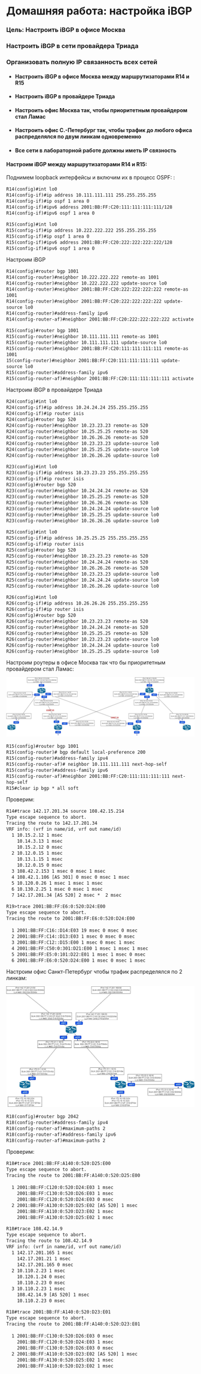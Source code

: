 # Домашняя работа: настройка iBGP

### Цель: Настроить iBGP в офисе Москва

### Настроить iBGP в сети провайдера Триада

### Организовать полную IP связанность всех сетей



- #### Настроить iBGP в офисе Москва между маршрутизаторами R14 и R15

- #### Настроить iBGP в провайдере Триада

- #### Настроить офис Москва так, чтобы приоритетным провайдером стал Ламас

- #### Настроить офис С.-Петербург так, чтобы трафик до любого офиса распределялся по двум линкам одновременно

- #### Все сети в лабораторной работе должны иметь IP связность



#### Настроим iBGP между маршрутизаторами R14  и R15:

Поднимем loopback интерфейсы и включим их в процесс OSPF: :

```
R14(config)#int lo0
R14(config-if)#ip address 10.111.111.111 255.255.255.255
R14(config-if)#ip ospf 1 area 0
R14(config-if)#ipv6 address 2001:BB:FF:C20:111:111:111:111/128
R14(config-if)#ipv6 ospf 1 area 0
```

```
R15(config)#int lo0
R15(config-if)#ip address 10.222.222.222 255.255.255.255
R15(config-if)#ip ospf 1 area 0
R15(config-if)#ipv6 address 2001:BB:FF:C20:222:222:222:222/128
R15(config-if)#ipv6 ospf 1 area 0
```

Настроим iBGP

```
R14(config)#router bgp 1001
R14(config-router)#neighbor 10.222.222.222 remote-as 1001
R14(config-router)#neighbor 10.222.222.222 update-source lo0
R14(config-router)#neighbor 2001:BB:FF:C20:222:222:222:222 remote-as 1001
R14(config-router)#neighbor 2001:BB:FF:C20:222:222:222:222 update-source lo0
R14(config-router)#address-family ipv6
R14(config-router-af)#neighbor 2001:BB:FF:C20:222:222:222:222 activate
```

```
R15(config)#router bgp 1001
R15(config-router)#neighbor 10.111.111.111 remote-as 1001
R15(config-router)#neighbor 10.111.111.111 update-source lo0
R15(config-router)#neighbor 2001:BB:FF:C20:111:111:111:111 remote-as 1001
15(config-router)#neighbor 2001:BB:FF:C20:111:111:111:111 update-source lo0
R15(config-router)#address-family ipv6
R15(config-router-af)#neighbor 2001:BB:FF:C20:111:111:111:111 activate
```

Настроим iBGP в провайдере Триада

```
R24(config)#int lo0
R24(config-if)#ip address 10.24.24.24 255.255.255.255
R24(config-if)#ip router isis
R24(config)#router bgp 520
R24(config-router)#neighbor 10.23.23.23 remote-as 520
R24(config-router)#neighbor 10.25.25.25 remote-as 520
R24(config-router)#neighbor 10.26.26.26 remote-as 520
R24(config-router)#neighbor 10.23.23.23 update-source lo0
R24(config-router)#neighbor 10.25.25.25 update-source lo0
R24(config-router)#neighbor 10.26.26.26 update-source lo0
```

```
R23(config)#int lo0
R23(config-if)#ip address 10.23.23.23 255.255.255.255
R23(config-if)#ip router isis
R23(config)#router bgp 520
R23(config-router)#neighbor 10.24.24.24 remote-as 520
R23(config-router)#neighbor 10.25.25.25 remote-as 520
R23(config-router)#neighbor 10.26.26.26 remote-as 520
R23(config-router)#neighbor 10.24.24.24 update-source lo0
R23(config-router)#neighbor 10.25.25.25 update-source lo0
R23(config-router)#neighbor 10.26.26.26 update-source lo0
```

```
R25(config)#int lo0
R25(config-if)#ip address 10.25.25.25 255.255.255.255
R25(config-if)#ip router isis
R25(config)#router bgp 520
R25(config-router)#neighbor 10.23.23.23 remote-as 520
R25(config-router)#neighbor 10.24.24.24 remote-as 520
R25(config-router)#neighbor 10.26.26.26 remote-as 520
R25(config-router)#neighbor 10.23.23.23 update-source lo0
R25(config-router)#neighbor 10.24.24.24 update-source lo0
R25(config-router)#neighbor 10.26.26.26 update-source lo0
```

```
R26(config)#int lo0
R26(config-if)#ip address 10.26.26.26 255.255.255.255
R26(config-if)#ip router isis
R26(config)#router bgp 520
R26(config-router)#neighbor 10.23.23.23 remote-as 520
R26(config-router)#neighbor 10.24.24.24 remote-as 520
R26(config-router)#neighbor 10.25.25.25 remote-as 520
R26(config-router)#neighbor 10.23.23.23 update-source lo0
R26(config-router)#neighbor 10.24.24.24 update-source lo0
R26(config-router)#neighbor 10.25.25.25 update-source lo0
```

Настроим роутеры в офисе Москва так что бы приоритетным провайдером стал Ламас:

![IiBGP1](./iBGP1.jpg)

```
R15(config)#router bgp 1001
R15(config-router)# bgp default local-preference 200
R15(config-router)#address-family ipv4
R15(config-router-af)# neighbor 10.111.111.111 next-hop-self
R15(config-router)#address-family ipv6
R15(config-router-af)#neighbor 2001:BB:FF:C20:111:111:111:111 next-hop-self
R15#clear ip bgp * all soft
```

Проверим:

```
R14#trace 142.17.201.34 source 108.42.15.214
Type escape sequence to abort.
Tracing the route to 142.17.201.34
VRF info: (vrf in name/id, vrf out name/id)
  1 10.15.2.12 1 msec
    10.14.3.13 1 msec
    10.15.2.12 0 msec
  2 10.12.0.15 1 msec
    10.13.1.15 1 msec
    10.12.0.15 0 msec
  3 108.42.2.153 1 msec 0 msec 1 msec
  4 108.42.1.106 [AS 301] 0 msec 0 msec 1 msec
  5 10.120.0.26 1 msec 1 msec 1 msec
  6 10.130.2.25 1 msec 0 msec 1 msec
  7 142.17.201.34 [AS 520] 2 msec *  2 msec
```

```
R19>trace 2001:BB:FF:E6:0:520:D24:E00
Type escape sequence to abort.
Tracing the route to 2001:BB:FF:E6:0:520:D24:E00

  1 2001:BB:FF:C16::D14:E03 19 msec 0 msec 0 msec
  2 2001:BB:FF:C14::D13:E03 1 msec 0 msec 0 msec
  3 2001:BB:FF:C12::D15:E00 1 msec 0 msec 1 msec
  4 2001:BB:FF:C50:0:301:D21:E00 1 msec 1 msec 1 msec
  5 2001:BB:FF:E5:0:101:D22:E01 1 msec 1 msec 0 msec
  6 2001:BB:FF:E6:0:520:D24:E00 1 msec 0 msec 1 msec
```

Настроим офис Санкт-Петербург чтобы трафик распределялся по 2 линкам:

![iBGP2](./iBGP2.jpg)

```
R18(config)#router bgp 2042
R18(config-router)#address-family ipv4
R18(config-router-af)#maximum-paths 2 
R18(config-router-af)#address-family ipv6
R18(config-router-af)#maximum-paths 2 
```

Проверим:

```
R18#trace 2001:BB:FF:A140:0:520:D25:E00
Type escape sequence to abort.
Tracing the route to 2001:BB:FF:A140:0:520:D25:E00

  1 2001:BB:FF:C120:0:520:D24:E03 1 msec
    2001:BB:FF:C130:0:520:D26:E03 1 msec
    2001:BB:FF:C120:0:520:D24:E03 0 msec
  2 2001:BB:FF:A130:0:520:D25:E02 [AS 520] 1 msec
    2001:BB:FF:A110:0:520:D23:E02 1 msec
    2001:BB:FF:A130:0:520:D25:E02 1 msec
```

```
R18#trace 108.42.14.9
Type escape sequence to abort.
Tracing the route to 108.42.14.9
VRF info: (vrf in name/id, vrf out name/id)
  1 142.17.201.165 1 msec
    142.17.201.21 1 msec
    142.17.201.165 0 msec
  2 10.110.2.23 1 msec
    10.120.1.24 0 msec
    10.110.2.23 0 msec
  3 10.110.2.23 1 msec
    108.42.14.9 [AS 520] 1 msec
    10.110.2.23 0 msec
```

```
R18#trace 2001:BB:FF:A140:0:520:D23:E01
Type escape sequence to abort.
Tracing the route to 2001:BB:FF:A140:0:520:D23:E01

  1 2001:BB:FF:C130:0:520:D26:E03 0 msec
    2001:BB:FF:C120:0:520:D24:E03 1 msec
    2001:BB:FF:C130:0:520:D26:E03 0 msec
  2 2001:BB:FF:A110:0:520:D23:E02 [AS 520] 1 msec
    2001:BB:FF:A130:0:520:D25:E02 1 msec
    2001:BB:FF:A110:0:520:D23:E02 1 msec
```

